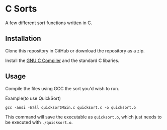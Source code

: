 # C Sorts

A few different sort functions written in C.

## Installation

Clone this repository in GitHub or download the repository as a zip.

Install the [GNU C Compiler](https://gcc.gnu.org/install/download.html) and the standard C libaries.

## Usage

Compile the files using GCC the sort you'd wish to run.

Example(to use QuickSort)

```
gcc -ansi -Wall quicksortMain.c quicksort.c -o quicksort.o
```

This command will save the executable as `quicksort.o`, which just needs to be executed with `./quicksort.o`.
